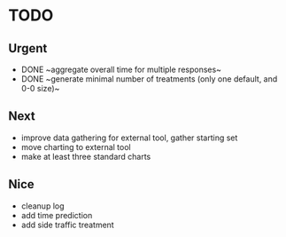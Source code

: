 # TODO

## Urgent

- DONE ~aggregate overall time for multiple responses~
- DONE ~generate minimal number of treatments (only one default, and 0-0 size)~

## Next

- improve data gathering for external tool, gather starting set
- move charting to external tool
- make at least three standard charts

## Nice

- cleanup log
- add time prediction
- add side traffic treatment
